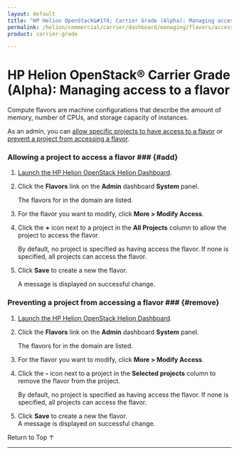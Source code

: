 ```yaml
---
layout: default
title: "HP Helion OpenStack&#174; Carrier Grade (Alpha): Managing access to a flavor"
permalink: /helion/commercial/carrier/dashboard/managing/flavors/access/
product: carrier-grade

---
```

<!--UNDER REVISION-->

<script>

function PageRefresh {
onLoad="window.refresh"
}

PageRefresh();

</script>

<!--
<p style="font-size: small;"> <a href="/helion/commercial/carrier/ga1/install/">&#9664; PREV</a> | <a href="/helion/commercial/carrier/ga1/install-overview/">&#9650; UP</a> | <a href="/helion/commercial/carrier/ga1/">NEXT &#9654;</a></p> 
-->

# HP Helion OpenStack&#174; Carrier Grade (Alpha): Managing access to a flavor #

Compute flavors are machine configurations that describe the amount of memory, number of CPUs, and storage capacity of instances. 

As an admin, you can [allow specific projects to have access to a flavor](#add) or [prevent a project from accessing a flavor](#remove).

### Allowing a project to access a flavor ### {#add}

1. [Launch the HP Helion OpenStack Helion Dashboard](/helion/openstack/carrier/dashboard/login/).

2. Click the **Flavors** link on the **Admin** dashboard **System** panel.

	The flavors for in the domain are listed. 

3. For the flavor you want to modify, click **More &gt; Modify Access**.

4. Click the **+** icon next to a project in the **All Projects** column to allow the project to access the flavor.

	By default, no project is specified as having access the flavor. If none is specified, all projects can access the flavor.

5. Click **Save** to create a new the flavor.<br />

	A message is displayed on successful change.

### Preventing a project from accessing a flavor ### {#remove}

1. [Launch the HP Helion OpenStack Helion Dashboard](/helion/openstack/carrier/dashboard/login/).

2. Click the **Flavors** link on the **Admin** dashboard **System** panel.

	The flavors for in the domain are listed. 

3. For the flavor you want to modify, click **More &gt; Modify Access**.

4. Click the **-** icon next to a project in the **Selected projects** column to remove the flavor from the project.

	By default, no project is specified as having access the flavor. If none is specified, all projects can access the flavor.

5. Click **Save** to create a new the flavor.<br />
A message is displayed on successful change.

<p><a href="#top" style="padding:14px 0px 14px 0px; text-decoration: none;"> Return to Top &#8593; </a></p>


----
